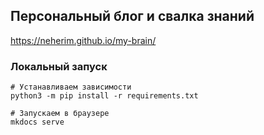Персональный блог и свалка знаний
---
https://neherim.github.io/my-brain/

### Локальный запуск
```shell
# Устанавливаем зависимости
python3 -m pip install -r requirements.txt

# Запускаем в браузере
mkdocs serve  
```